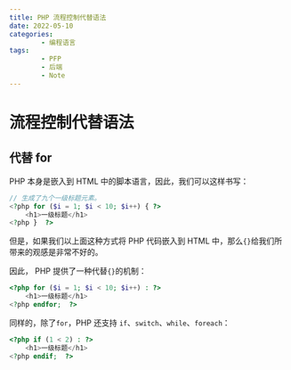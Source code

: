 ```yaml
---
title: PHP 流程控制代替语法
date: 2022-05-10
categories:
        - 编程语言
tags:
        - PFP
        - 后端
        - Note
---
```


# 流程控制代替语法

## 代替 for

PHP 本身是嵌入到 HTML 中的脚本语言，因此，我们可以这样书写：

```php
// 生成了九个一级标题元素。
<?php for ($i = 1; $i < 10; $i++) { ?>
    <h1>一级标题</h1>
<?php }  ?>
```

但是，如果我们以上面这种方式将 PHP 代码嵌入到 HTML 中，那么`{}`给我们所带来的观感是非常不好的。

因此， PHP 提供了一种代替`{}`的机制：

```php
<?php for ($i = 1; $i < 10; $i++) : ?>
    <h1>一级标题</h1>
<?php endfor;  ?>
```

同样的，除了`for`，PHP 还支持 `if`、`switch`、`while`、`foreach`：

```php
<?php if (1 < 2) : ?>
    <h1>一级标题</h1>
<?php endif;  ?>
```

